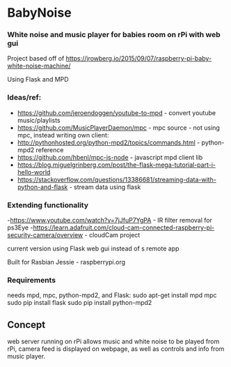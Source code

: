 # BabyNoise
### White noise and music player for babies room on rPi with web gui
Project based off of https://jrowberg.io/2015/09/07/raspberry-pi-baby-white-noise-machine/

Using Flask and MPD

### Ideas/ref:
- https://github.com/jeroendoggen/youtube-to-mpd - convert youtube music/playlists
- https://github.com/MusicPlayerDaemon/mpc - mpc source - not using mpc, instead writing own client:
- http://pythonhosted.org/python-mpd2/topics/commands.html - python-mpd2 reference
- https://github.com/hbenl/mpc-js-node - javascript mpd client lib
- https://blog.miguelgrinberg.com/post/the-flask-mega-tutorial-part-i-hello-world
- https://stackoverflow.com/questions/13386681/streaming-data-with-python-and-flask - stream data using flask

### Extending functionality
-https://www.youtube.com/watch?v=7jJfuP7YgPA - IR filter removal for ps3Eye
-https://learn.adafruit.com/cloud-cam-connected-raspberry-pi-security-camera/overview - cloudCam project


current version using Flask web gui instead of s remote app

Built for Rasbian Jessie - raspberrypi.org

### Requirements
needs mpd, mpc, python-mpd2, and Flask:
    sudo apt-get install mpd mpc
    sudo pip install flask
    sudo pip install python-mpd2

## Concept
web server running on rPi allows music and white noise to be played from rPi, camera feed is displayed on webpage, as well as controls and info from music player.
